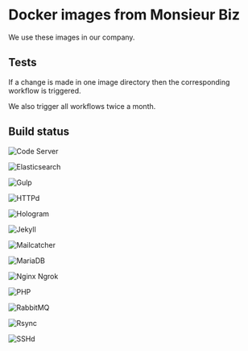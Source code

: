 # Docker images from Monsieur Biz

We use these images in our company.

## Tests

If a change is made in one image directory then the corresponding workflow is triggered.

We also trigger all workflows twice a month.

## Build status

![Code Server](https://github.com/monsieurbiz/docker/workflows/Code%20Server/badge.svg)

![Elasticsearch](https://github.com/monsieurbiz/docker/workflows/SSHd/badge.svg)

![Gulp](https://github.com/monsieurbiz/docker/workflows/Gulp/badge.svg)

![HTTPd](https://github.com/monsieurbiz/docker/workflows/HTTPd/badge.svg)

![Hologram](https://github.com/monsieurbiz/docker/workflows/Hologram/badge.svg)

![Jekyll](https://github.com/monsieurbiz/docker/workflows/Jekyll/badge.svg)

![Mailcatcher](https://github.com/monsieurbiz/docker/workflows/Mailcatcher/badge.svg)

![MariaDB](https://github.com/monsieurbiz/docker/workflows/MariaDB/badge.svg)

![Nginx Ngrok](https://github.com/monsieurbiz/docker/workflows/Nginx%20Ngrok/badge.svg)

![PHP](https://github.com/monsieurbiz/docker/workflows/PHP/badge.svg)

![RabbitMQ](https://github.com/monsieurbiz/docker/workflows/RabbitMQ/badge.svg)

![Rsync](https://github.com/monsieurbiz/docker/workflows/Rsync/badge.svg)

![SSHd](https://github.com/monsieurbiz/docker/workflows/SSHd/badge.svg)
